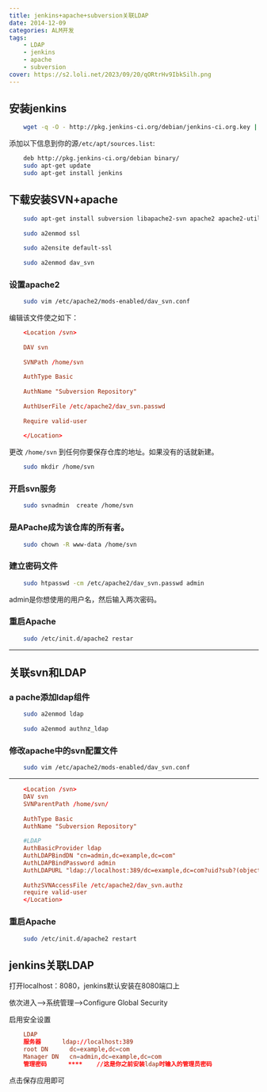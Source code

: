 ```yaml
---
title: jenkins+apache+subversion关联LDAP  
date: 2014-12-09
categories: ALM开发  
tags: 
    - LDAP 
    - jenkins 
    - apache 
    - subversion  
cover: https://s2.loli.net/2023/09/20/qORtrHv9IbkSilh.png
---
```



## 安装jenkins
```bash
	wget -q -O - http://pkg.jenkins-ci.org/debian/jenkins-ci.org.key | sudo apt-key add -
```

添加以下信息到你的源`/etc/apt/sources.list`:
```bash
	deb http://pkg.jenkins-ci.org/debian binary/
	sudo apt-get update
	sudo apt-get install jenkins
```

## 下载安装SVN+apache
```bash
	sudo apt-get install subversion libapache2-svn apache2 apache2-utils
	
	sudo a2enmod ssl
	
	sudo a2ensite default-ssl
	
	sudo a2enmod dav_svn
```


### 设置apache2
```bash
	sudo vim /etc/apache2/mods-enabled/dav_svn.conf
```
编辑该文件使之如下：
```conf
	<Location /svn>
	
	DAV svn
	
	SVNPath /home/svn
	
	AuthType Basic
	
	AuthName "Subversion Repository"
	
	AuthUserFile /etc/apache2/dav_svn.passwd
	
	Require valid-user
	
	</Location>
```
更改 `/home/svn` 到任何你要保存仓库的地址。如果没有的话就新建。
```bash
	sudo mkdir /home/svn
```
### 开启svn服务
```bash
	sudo svnadmin  create /home/svn
```


### 是APache成为该仓库的所有者。
```bash
	sudo chown -R www-data /home/svn
```


### 建立密码文件     
```bash
	sudo htpasswd -cm /etc/apache2/dav_svn.passwd admin
```
admin是你想使用的用户名，然后输入两次密码。

### 重启Apache
```bash
	sudo /etc/init.d/apache2 restar
```
***


## 关联svn和LDAP


### a pache添加ldap组件


```bash
	sudo a2enmod ldap
	
	sudo a2enmod authnz_ldap
```
### 修改apache中的svn配置文件
```bash
	sudo vim /etc/apache2/mods-enabled/dav_svn.conf
```
---
```conf
	<Location /svn>
	DAV svn
	SVNParentPath /home/svn/
	
	AuthType Basic
	AuthName "Subversion Repository"
	
	#LDAP
	AuthBasicProvider ldap
	AuthLDAPBindDN "cn=admin,dc=example,dc=com"
	AuthLDAPBindPassword admin
	AuthLDAPURL "ldap://localhost:389/dc=example,dc=com?uid?sub?(objectClass=*)"
	
	AuthzSVNAccessFile /etc/apache2/dav_svn.authz
	require valid-user
	</Location>
```
### 重启Apache
```bash
	sudo /etc/init.d/apache2 restart
```
## jenkins关联LDAP

打开localhost：8080，jenkins默认安装在8080端口上

依次进入-->系统管理-->Configure Global Security

启用安全设置
```conf
	LDAP
	服务器	     ldap://localhost:389
	root DN      dc=example,dc=com
	Manager DN	 cn=admin,dc=example,dc=com
	管理密码      ****    //这是你之前安装ldap时输入的管理员密码    
```
点击保存应用即可